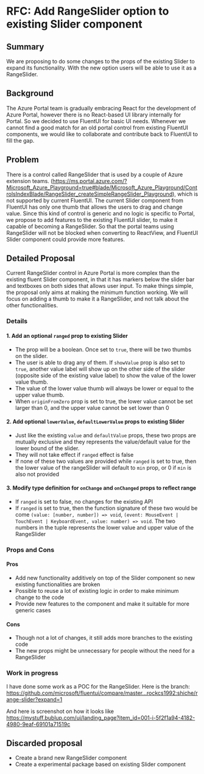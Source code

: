 # RFC: Add RangeSlider option to existing Slider component

## Summary

We are proposing to do some changes to the props of the existing Slider to expand its functionality. With the new option users will be able to use it as a RangeSlider.

## Background

The Azure Portal team is gradually embracing React for the development of Azure Portal, however there is no React-based UI library internally for Portal. So we decided to use FluentUI for basic UI needs. Whenever we cannot find a good match for an old portal control from existing FluentUI components, we would like to collaborate and contribute back to FluentUI to fill the gap.

## Problem

There is a control called RangeSlider that is used by a couple of Azure extension teams. (https://ms.portal.azure.com/?Microsoft_Azure_Playground=true#blade/Microsoft_Azure_Playground/ControlsIndexBlade/RangeSlider_createSimpleRangeSlider_Playground), which is not supported by current FluentUI. The current Slider component from FluentUI has only one thumb that allows the users to drag and change value. Since this kind of control is generic and no logic is specific to Portal, we propose to add features to the existing FluentUI slider, to make it capable of becoming a RangeSlider. So that the portal teams using RangeSlider will not be blocked when converting to ReactView, and FluentUI Slider component could provide more features.

## Detailed Proposal

Current RangeSlider control in Azure Portal is more complex than the existing fluent Slider component, in that it has markers below the slider bar and textboxes on both sides that allows user input\. To make things simple, the proposal only aims at making the minimum function working. We will focus on adding a thumb to make it a RangeSlider, and not talk about the other functionalities.

### Details

#### 1. Add an optional `ranged` prop to existing Slider

- The prop will be a boolean. Once set to `true`, there will be two thumbs on the slider.
- The user is able to drag any of them. If `showValue` prop is also set to `true`, another value label will show up on the other side of the slider (opposite side of the existing value label) to show the value of the lower value thumb.
- The value of the lower value thumb will always be lower or equal to the upper value thumb.
- When `originFromZero` prop is set to true, the lower value cannot be set larger than 0, and the upper value cannot be set lower than 0

#### 2. Add optional `lowerValue`, `defaultLowerValue` props to existing Slider

- Just like the existing `value` and `defaultValue` props, these two props are mutually exclusive and they represents the value/default value for the lower bound of the slider.
- They will not take effect if `ranged` effect is false
- If none of these two values are provided while `ranged` is set to true, then the lower value of the rangeSlider will default to `min` prop, or 0 if `min` is also not provided

#### 3. Modify type definition for `onChange` and `onChanged` props to reflect range

- If `ranged` is set to false, no changes for the existing API
- If `ranged` is set to true, then the function signature of these two would be come `(value: [number, number]) => void`, `(event: MouseEvent | TouchEvent | KeyboardEvent, value: number) => void`. The two numbers in the tuple represents the lower value and upper value of the RangeSlider

### Props and Cons

#### Pros

- Add new functionality additively on top of the Slider component so new existing functionalities are broken
- Possible to reuse a lot of existing logic in order to make minimum change to the code
- Provide new features to the component and make it suitable for more generic cases

#### Cons

- Though not a lot of changes, it still adds more branches to the existing code
- The new props might be unnecessary for people without the need for a RangeSlider

### Work in progress

I have done some work as a POC for the RangeSlider. Here is the branch: https://github.com/microsoft/fluentui/compare/master...rockcs1992:shiche/range-slider?expand=1

And here is screenshot on how it looks like
https://mystuff.bublup.com/ui/landing_page?item_id=001-i-5f2f1a94-4182-4980-9eaf-69101a71519c

## Discarded proposal

- Create a brand new RangeSlider component
- Create a experimental package based on existing Slider component
